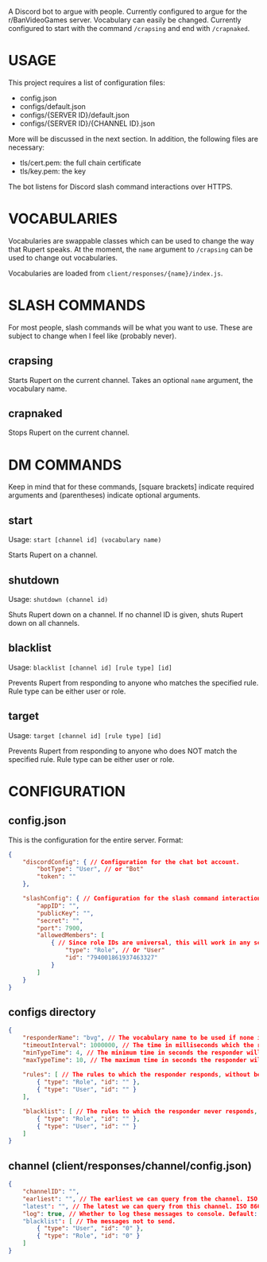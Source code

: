 A Discord bot to argue with people. Currently configured to argue for the
r/BanVideoGames server. Vocabulary can easily be changed. Currently
configured to start with the command `/crapsing` and end with `/crapnaked`.

# USAGE
This project requires a list of configuration files:
- config.json
- configs/default.json
- configs/{SERVER ID}/default.json
- configs/{SERVER ID}/{CHANNEL ID}.json

More will be discussed in the next section. In addition, the following files are necessary:
- tls/cert.pem: the full chain certificate
- tls/key.pem: the key

The bot listens for Discord slash command interactions over HTTPS.

# VOCABULARIES
Vocabularies are swappable classes which can be used to change the way that
Rupert speaks. At the moment, the `name` argument to `/crapsing` can be
used to change out vocabularies.

Vocabularies are loaded from `client/responses/{name}/index.js`.

# SLASH COMMANDS
For most people, slash commands will be what you want to use. These are
subject to change when I feel like (probably never).

## crapsing
Starts Rupert on the current channel. Takes an optional `name` argument, the
vocabulary name.

## crapnaked
Stops Rupert on the current channel.

# DM COMMANDS
Keep in mind that for these commands, \[square brackets\] indicate required
arguments and (parentheses) indicate optional arguments.

## start
Usage: `start [channel id] (vocabulary name)`

Starts Rupert on a channel.

## shutdown
Usage: `shutdown (channel id)`

Shuts Rupert down on a channel. If no channel ID is given, shuts Rupert down
on all channels.

## blacklist
Usage: `blacklist [channel id] [rule type] [id]`

Prevents Rupert from responding to anyone who matches the specified rule. Rule
type can be either user or role.

## target
Usage: `target [channel id] [rule type] [id]`

Prevents Rupert from responding to anyone who does NOT match the specified rule.
Rule type can be either user or role.

# CONFIGURATION
## config.json
This is the configuration for the entire server. Format:
```json
{
    "discordConfig": { // Configuration for the chat bot account.
        "botType": "User", // or "Bot"
        "token": ""
    },

    "slashConfig": { // Configuration for the slash command interaction server.
        "appID": "",
        "publicKey": "",
        "secret": "",
        "port": 7900,
        "allowedMembers": [
            { // Since role IDs are universal, this will work in any server.
                "type": "Role", // Or "User"
                "id": "794001861937463327"
            }
        ]
    }
}
```

## configs directory
```json
{
    "responderName": "bvg", // The vocabulary name to be used if none is given.
    "timeoutInterval": 1000000, // The time in milliseconds which the responder can be idle before it destroys itself
    "minTypeTime": 4, // The minimum time in seconds the responder will take to type
    "maxTypeTime": 10, // The maximum time in seconds the responder will take to type
    
    "rules": [ // The rules to which the responder responds, without being mentioned.
        { "type": "Role", "id": "" },
        { "type": "User", "id": "" }
    ],

    "blacklist": [ // The rules to which the responder never responds, even if it's mentioned.
        { "type": "Role", "id": "" },
        { "type": "User", "id": "" }
    ]
}
```

## channel (client/responses/channel/config.json)
```json
{
    "channelID": "",
    "earliest": "", // The earliest we can query from the channel. ISO 8601 format. Default: the date the channel was created.
    "latest": "", // The latest we can query from this channel. ISO 8601 format. Optional.
    "log": true, // Whether to log these messages to console. Default: false
    "blacklist": [ // The messages not to send.
        { "type": "User", "id": "0" },
        { "type": "Role", "id": "0" }
    ]
}
```
